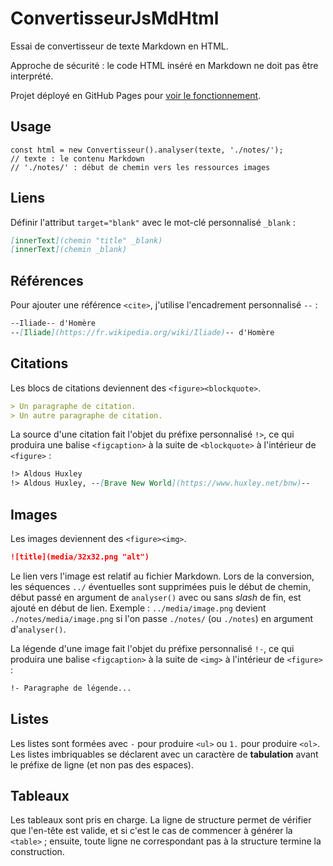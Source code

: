 # ConvertisseurJsMdHtml

Essai de convertisseur de texte Markdown en HTML. 

Approche de sécurité : le code HTML inséré en Markdown ne doit pas être interprété.

Projet déployé en GitHub Pages pour [voir le fonctionnement](https://alexandrevenet.github.io/ConvertisseurJsMdHtml).

## Usage

```JS
const html = new Convertisseur().analyser(texte, './notes/');
// texte : le contenu Markdown
// './notes/' : début de chemin vers les ressources images
```

## Liens

Définir l'attribut `target="blank"` avec le mot-clé personnalisé `_blank` :

```md
[innerText](chemin "title" _blank)
[innerText](chemin _blank)
```

## Références

Pour ajouter une référence `<cite>`, j'utilise l'encadrement personnalisé `--` :

```md
--Iliade-- d'Homère
--[Iliade](https://fr.wikipedia.org/wiki/Iliade)-- d'Homère
```

## Citations

Les blocs de citations deviennent des `<figure><blockquote>`.

```md
> Un paragraphe de citation.
> Un autre paragraphe de citation.
```

La source d'une citation fait l'objet du préfixe personnalisé `!>`, ce qui produira une balise `<figcaption>` à la suite de `<blockquote>` à l'intérieur de `<figure>` :

```md
!> Aldous Huxley
!> Aldous Huxley, --[Brave New World](https://www.huxley.net/bnw)--
```

## Images

Les images deviennent des `<figure><img>`.

```md
![title](media/32x32.png "alt")
```

Le lien vers l'image est relatif au fichier Markdown. Lors de la conversion, les séquences `../` éventuelles sont supprimées puis le début de chemin, début passé en argument de `analyser()` avec ou sans *slash* de fin, est ajouté en début de lien. Exemple : `../media/image.png` devient `./notes/media/image.png` si l'on passe `./notes/` (ou `./notes`) en argument d'`analyser()`.

La légende d'une image fait  l'objet du préfixe personnalisé `!-`, ce qui produira une balise `<figcaption>` à la suite de `<img>` à l'intérieur de `<figure>` :

```md
!- Paragraphe de légende...
```

## Listes

Les listes sont formées avec `-` pour produire `<ul>` ou `1.` pour produire `<ol>`. Les listes imbriquables se déclarent avec un caractère de **tabulation** avant le préfixe de ligne (et non pas des espaces).

## Tableaux

Les tableaux sont pris en charge. La ligne de structure permet de vérifier que l'en-tête est valide, et si c'est le cas de commencer à générer la `<table>` ; ensuite, toute ligne ne correspondant pas à la structure termine la construction.
